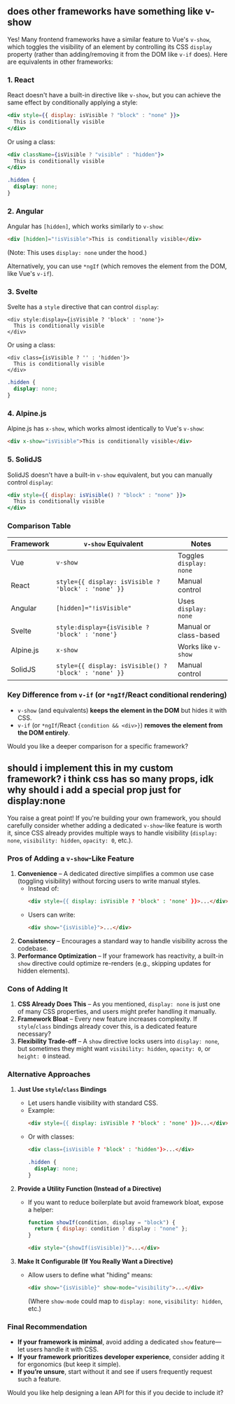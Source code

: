 ## does other frameworks have something like v-show

Yes! Many frontend frameworks have a similar feature to Vue's `v-show`, which toggles the visibility of an element by controlling its CSS `display` property (rather than adding/removing it from the DOM like `v-if` does). Here are equivalents in other frameworks:

### **1. React**

React doesn't have a built-in directive like `v-show`, but you can achieve the same effect by conditionally applying a style:

```jsx
<div style={{ display: isVisible ? "block" : "none" }}>
  This is conditionally visible
</div>
```

Or using a class:

```jsx
<div className={isVisible ? "visible" : "hidden"}>
  This is conditionally visible
</div>
```

```css
.hidden {
  display: none;
}
```

### **2. Angular**

Angular has `[hidden]`, which works similarly to `v-show`:

```html
<div [hidden]="!isVisible">This is conditionally visible</div>
```

(Note: This uses `display: none` under the hood.)

Alternatively, you can use `*ngIf` (which removes the element from the DOM, like Vue's `v-if`).

### **3. Svelte**

Svelte has a `style` directive that can control `display`:

```svelte
<div style:display={isVisible ? 'block' : 'none'}>
  This is conditionally visible
</div>
```

Or using a class:

```svelte
<div class={isVisible ? '' : 'hidden'}>
  This is conditionally visible
</div>
```

```css
.hidden {
  display: none;
}
```

### **4. Alpine.js**

Alpine.js has `x-show`, which works almost identically to Vue's `v-show`:

```html
<div x-show="isVisible">This is conditionally visible</div>
```

### **5. SolidJS**

SolidJS doesn't have a built-in `v-show` equivalent, but you can manually control `display`:

```jsx
<div style={{ display: isVisible() ? "block" : "none" }}>
  This is conditionally visible
</div>
```

### **Comparison Table**

| Framework | `v-show` Equivalent                                   | Notes                   |
| --------- | ----------------------------------------------------- | ----------------------- |
| Vue       | `v-show`                                              | Toggles `display: none` |
| React     | `style={{ display: isVisible ? 'block' : 'none' }}`   | Manual control          |
| Angular   | `[hidden]="!isVisible"`                               | Uses `display: none`    |
| Svelte    | `style:display={isVisible ? 'block' : 'none'}`        | Manual or class-based   |
| Alpine.js | `x-show`                                              | Works like `v-show`     |
| SolidJS   | `style={{ display: isVisible() ? 'block' : 'none' }}` | Manual control          |

### **Key Difference from `v-if` (or `*ngIf`/React conditional rendering)**

- `v-show` (and equivalents) **keeps the element in the DOM** but hides it with CSS.
- `v-if` (or `*ngIf`/React `{condition && <div>}`) **removes the element from the DOM entirely**.

Would you like a deeper comparison for a specific framework?

## should i implement this in my custom framework? i think css has so many props, idk why should i add a special prop just for display:none

You raise a great point! If you're building your own framework, you should carefully consider whether adding a dedicated `v-show`-like feature is worth it, since CSS already provides multiple ways to handle visibility (`display: none`, `visibility: hidden`, `opacity: 0`, etc.).

### **Pros of Adding a `v-show`-Like Feature**

1. **Convenience** – A dedicated directive simplifies a common use case (toggling visibility) without forcing users to write manual styles.
   - Instead of:
     ```html
     <div style={{ display: isVisible ? 'block' : 'none' }}>...</div>
     ```
   - Users can write:
     ```html
     <div show="{isVisible}">...</div>
     ```
2. **Consistency** – Encourages a standard way to handle visibility across the codebase.
3. **Performance Optimization** – If your framework has reactivity, a built-in `show` directive could optimize re-renders (e.g., skipping updates for hidden elements).

### **Cons of Adding It**

1. **CSS Already Does This** – As you mentioned, `display: none` is just one of many CSS properties, and users might prefer handling it manually.
2. **Framework Bloat** – Every new feature increases complexity. If `style`/`class` bindings already cover this, is a dedicated feature necessary?
3. **Flexibility Trade-off** – A `show` directive locks users into `display: none`, but sometimes they might want `visibility: hidden`, `opacity: 0`, or `height: 0` instead.

### **Alternative Approaches**

1. **Just Use `style`/`class` Bindings**

   - Let users handle visibility with standard CSS.
   - Example:
     ```html
     <div style={{ display: isVisible ? 'block' : 'none' }}>...</div>
     ```
   - Or with classes:
     ```html
     <div class={isVisible ? 'block' : 'hidden'}>...</div>
     ```
     ```css
     .hidden {
       display: none;
     }
     ```

2. **Provide a Utility Function (Instead of a Directive)**

   - If you want to reduce boilerplate but avoid framework bloat, expose a helper:
     ```js
     function showIf(condition, display = "block") {
       return { display: condition ? display : "none" };
     }
     ```
     ```html
     <div style="{showIf(isVisible)}">...</div>
     ```

3. **Make It Configurable (If You Really Want a Directive)**
   - Allow users to define what "hiding" means:
     ```html
     <div show="{isVisible}" show-mode="visibility">...</div>
     ```
     (Where `show-mode` could map to `display: none`, `visibility: hidden`, etc.)

### **Final Recommendation**

- **If your framework is minimal**, avoid adding a dedicated `show` feature—let users handle it with CSS.
- **If your framework prioritizes developer experience**, consider adding it for ergonomics (but keep it simple).
- **If you’re unsure**, start without it and see if users frequently request such a feature.

Would you like help designing a lean API for this if you decide to include it?
